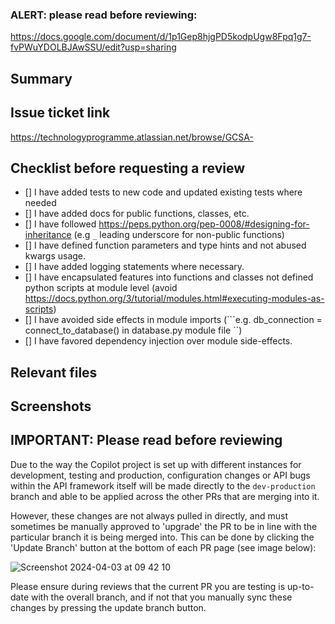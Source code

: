 ### ALERT: please read before reviewing:
https://docs.google.com/document/d/1p1Gep8hjgPD5kodpUgw8Fpq1g7-fvPWuYDOLBJAwSSU/edit?usp=sharing

## Summary

## Issue ticket link
https://technologyprogramme.atlassian.net/browse/GCSA-

## Checklist before requesting a review
- [] I have added tests to new code and updated existing tests where needed
- [] I have added docs for public functions, classes, etc.
- [] I have followed https://peps.python.org/pep-0008/#designing-for-inheritance (e.g `_` leading underscore for non-public functions)
- [] I have defined function parameters and type hints and not abused kwargs usage.
- [] I have added logging statements where necessary.
- [] I have encapsulated features into functions and classes not defined python scripts at module level (avoid  https://docs.python.org/3/tutorial/modules.html#executing-modules-as-scripts)
- [] I have avoided side effects in module imports (```e.g. db_connection = connect_to_database() in database.py module file ``)
- [] I have favored dependency injection over module side-effects.

## Relevant files

## Screenshots


## IMPORTANT: Please read before reviewing
Due to the way the Copilot project is set up with different instances for development, testing and production, configuration changes or API bugs within the API framework itself will be made directly to the `dev-production` branch and able to be applied across the other PRs that are merging into it.

However, these changes are not always pulled in directly, and must sometimes be manually approved to 'upgrade' the PR to be in line with the particular branch it is being merged into. This can be done by clicking the 'Update Branch' button at the bottom of each PR page (see image below):

![Screenshot 2024-04-03 at 09 42 10](https://github.com/Government-Communication-Service/copilot-api/assets/157805109/e6a7237b-377f-4acf-813a-c5425c7c419c)

Please ensure during reviews that the current PR you are testing is up-to-date with the overall branch, and if not that you manually sync these changes by pressing the update branch button.

